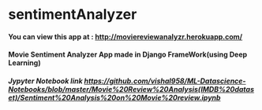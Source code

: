 # sentimentAnalyzer
#### You can view this app at : http://moviereviewanalyzr.herokuapp.com/
#### Movie Sentiment Analyzer App made in Django FrameWork(using Deep Learning)
##### Jypyter Notebook link https://github.com/vishal958/ML-Datascience-Notebooks/blob/master/Movie%20Review%20Analysis(IMDB%20dataset)/Sentiment%20Analysis%20on%20Movie%20review.ipynb
